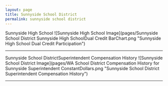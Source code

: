 ```yaml
---
layout: page
title: Sunnyside School District
permalink: sunnyside school district
---
```



Sunnyside High School
![Sunnyside High School Image](pages/Sunnyside School District Sunnyside High SchoolDual Credit BarChart.png "Sunnyside High School Dual Credit Participation")

___

Sunnyside School DistrictSuperintendent Compensation History
![Sunnyside School District Image](pages/WA School District Compensation History for Sunnyside Superintendent ConstantDollars.png "Sunnyside School District Superintendent Compensation History")

___

